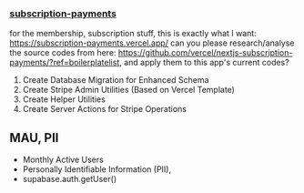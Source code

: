 ### [subscription-payments](https://subscription-payments.vercel.app/)

for the membership, subscription stuff, this is exactly what I want: https://subscription-payments.vercel.app/
can you please research/analyse the source codes from here: https://github.com/vercel/nextjs-subscription-payments/?ref=boilerplatelist,
and apply them to this app's current codes?

1. Create Database Migration for Enhanced Schema
2. Create Stripe Admin Utilities (Based on Vercel Template)
3. Create Helper Utilities
4. Create Server Actions for Stripe Operations

## MAU, PII

- Monthly Active Users
- Personally Identifiable Information (PII),
- supabase.auth.getUser()